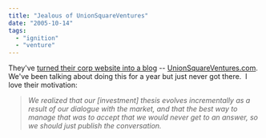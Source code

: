 ```yaml
---
title: "Jealous of UnionSquareVentures"
date: "2005-10-14"
tags: 
  - "ignition"
  - "venture"
---
```


They've [turned their corp website into a blog](http://avc.blogs.com/a_vc/2005/10/our_web_site_is.html) -- [UnionSquareVentures.com](http://www.unionsquareventures.com/).  We've been talking about doing this for a year but just never got there.  I love their motivation:

> _We realized that our \[investment\] thesis evolves incrementally as a result of our dialogue with the market, and that the best way to manage that was to accept that we would never get to an answer, so we should just publish the conversation._
